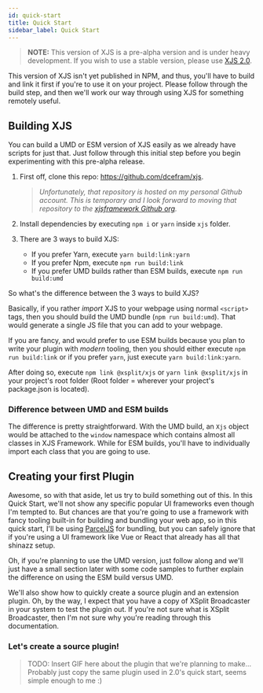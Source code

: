 ```yaml
---
id: quick-start
title: Quick Start
sidebar_label: Quick Start
---
```


> **NOTE:** This version of XJS is a pre-alpha version and is under heavy development. If you wish to use a stable version, please use [XJS 2.0](https://xjsframework.github.io/).

This version of XJS isn't yet published in NPM, and thus, you'll have to build and link it first if you're to use it on your project. Please follow through the build step, and then we'll work our way through using XJS for something remotely useful.

## Building XJS

You can build a UMD or ESM version of XJS easily as we already have scripts for just that. Just follow through this initial step before you begin experimenting with this pre-alpha release.

1. First off, clone this repo: https://github.com/dcefram/xjs. 
    
    > *Unfortunately, that repository is hosted on my personal Github account. This is temporary and I look forward to moving that repository to the [xjsframework Github org](https://github.com/xjsframework).*
  
2. Install dependencies by executing `npm i` or `yarn` inside `xjs` folder.

3. There are 3 ways to build XJS:
    - If you prefer Yarn, execute `yarn build:link:yarn`
    - If you prefer Npm, execute `npm run build:link`
    - If you prefer UMD builds rather than ESM builds, execute `npm run build:umd`

So what's the difference between the 3 ways to build XJS? 

Basically, if you rather *import* XJS to your webpage using normal `<script>` tags, then you should build the UMD bundle (`npm run build:umd`). That would generate a single JS file that you can add to your webpage.

If you are fancy, and would prefer to use ESM builds because you plan to write your plugin with *modern* tooling, then you should either execute `npm run build:link` or if you prefer `yarn`, just execute `yarn build:link:yarn`. 

After doing so, execute `npm link @xsplit/xjs` or `yarn link @xsplit/xjs` in your project's root folder (Root folder = wherever your project's package.json is located).

### Difference between UMD and ESM builds

The difference is pretty straightforward. With the UMD build, an `Xjs` object would be attached to the `window` namespace which contains almost all classes in XJS Framework. While for ESM builds, you'll have to individually import each class that you are going to use.

## Creating your first Plugin

Awesome, so with that aside, let us try to build something out of this. In this Quick Start, we'll not show any specific popular UI frameworks even though I'm tempted to. But chances are that you're going to use a framework with fancy tooling built-in for building and bundling your web app, so in this quick start, I'll be using [ParcelJS](https://parceljs.org/) for bundling, but you can safely ignore that if you're using a UI framework like Vue or React that already has all that shinazz setup.

Oh, if you're planning to use the UMD version, just follow along and we'll just have a small section later with some code samples to further explain the difference on using the ESM build versus UMD.

We'll also show how to quickly create a source plugin and an extension plugin. Oh, by the way, I expect that you have a copy of XSplit Broadcaster in your system to test the plugin out. If you're not sure what is XSplit Broadcaster, then I'm not sure why you're reading through this documentation.

### Let's create a source plugin!

> TODO: Insert GIF here about the plugin that we're planning to make... Probably just copy the same plugin used in 2.0's quick start, seems simple enough to me :)
